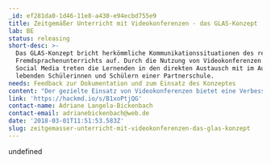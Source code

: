 ```yaml
---
_id: ef281da0-1d46-11e8-a430-e94ecbd755e9
title: Zeitgemäßer Unterricht mit Videokonferenzen - das GLAS-Konzept
lab: BE
status: releasing
short-desc: >-
  Das GLAS-Konzept bricht herkömmliche Kommunikationssituationen des regulären
  Fremdsprachenunterrichts auf. Durch die Nutzung von Videokonferenzen und
  Social Media treten die Lernenden in den direkten Austausch mit im Ausland
  lebenden Schülerinnen und Schülern einer Partnerschule.
needs: Feedback zur Dokumentation und zum Einsatz des Konzeptes
content: "Der gezielte Einsatz von Videokonferenzen bietet eine Verbesserung im Bereich der funktional kommunikativen Kompetenzen und bereichert das Lernen darüberhinaus durch den Erwerb von medialen und methodischen Fertigkeiten sowie interkultureller Handlungsfähigkeit.\r\n\r\nDer Name des Konzeptes setzt sich aus den Anfangsbuchstaben der am Pilotprojekt beteiligten Orte und Schulen zusammen: G(ulpen), L(eonhard), A(achen), S(ophianum)"
link: 'https://hackmd.io/s/B1xoPtjQG'
contact-name: Adriane Langela-Bickenbach
contact-email: adrianebickenbach@web.de
date: '2018-03-01T11:51:53.583Z'
slug: zeitgemasser-unterricht-mit-videokonferenzen-das-glas-konzept
---
```

undefined
